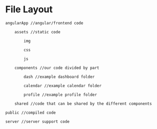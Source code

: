 # File Layout

	angularApp //angular/frontend code
	
		assets //static code
				
			img
			
			css
			
			js 
		
		components //our code divided by part
			
			dash //example dashboard folder
			
			calendar //example calendar folder
			
			profile //example profile folder
		
		shared //code that can be shared by the different components
	
	public //compiled code 
	
	server //server support code

